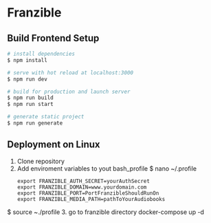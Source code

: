 # Franzible

## Build Frontend Setup

```bash
# install dependencies
$ npm install

# serve with hot reload at localhost:3000
$ npm run dev

# build for production and launch server
$ npm run build
$ npm run start

# generate static project
$ npm run generate
```

## Deployment on Linux

1. Clone repository
2. Add enviroment variables to yout bash_profile
   $ nano ~/.profile
   ```
   export FRANZIBLE_AUTH_SECRET=yourAuthSecret
   export FRANZIBLE_DOMAIN=www.yourdomain.com
   export FRANZIBLE_PORT=PortFranzibleShouldRunOn 
   export FRANZIBLE_MEDIA_PATH=pathToYourAudiobooks
   ```
  $ source ~./profile
3. go to franzible directory
   docker-compose up -d
